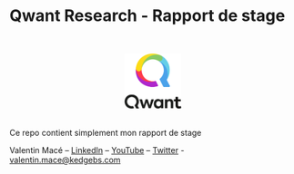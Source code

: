 # Qwant Research - Rapport de stage
<br/>

<p align="center">
  <img src="./qwant_logo.png" width="100px">
</p>

<br/>
Ce repo contient simplement mon rapport de stage
<br/>

Valentin Macé – [LinkedIn](https://www.linkedin.com/in/valentin-mac%C3%A9-310683165/) – [YouTube](https://www.youtube.com/channel/UCMIW0JKxoxBDM5yiiF17SrA) – [Twitter](https://twitter.com/ValentinMace) - valentin.mace@kedgebs.com
